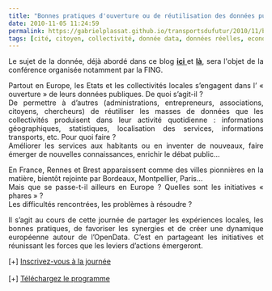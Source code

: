 ```yaml
---
title: "Bonnes pratiques d'ouverture ou de réutilisation des données publiques"
date: 2010-11-05 11:24:59
permalink: https://gabrielplassat.github.io/transportsdufutur/2010/11/bonnes-pratiques-douverture-ou-de-reutilisation-des-donnees-publiques.html
tags: [cité, citoyen, collectivité, donnée data, données réelles, economie circulaire, Efficacité énergétique, Energie, partage de données]
---
```


<p style="text-align: justify">Le sujet de la donnée, déjà abordé dans ce blog <strong><a href="https://gabrielplassat.github.io/transportsdufutur/2010/09/metanote-tdf-7-la-donnee-enjeu-strategique-des-mobilites-multimodales-quelles-perspectives.html" target="_blank">ici </a></strong>et <strong><a href="https://gabrielplassat.github.io/transportsdufutur/2010/11/metanote-tdf-10-nous-etions-nous-sommes-et-nous-serons-des-cyborgs-lassistant-personnel-de-mobilite.html" target="_blank">là</a></strong>, sera l'objet de la conférence organisée notamment par la FING.</p> <p style="text-align: justify">Partout en Europe, les Etats et les collectivités locales s’engagent dans l’ « ouverture » de leurs données publiques. De quoi s’agit-il ? <br />De permettre à d’autres (administrations, entrepreneurs, associations, citoyens, chercheurs) de réutiliser les masses de données que les collectivités produisent dans leur activité quotidienne : informations géographiques, statistiques, localisation des services, informations transports, etc. Pour quoi faire ? <br />Améliorer les services aux habitants ou en inventer de nouveaux, faire émerger de nouvelles connaissances, enrichir le débat public…</p> <p style="text-align: justify">En France, Rennes et Brest apparaissent comme des villes pionnières en la matière, bientôt rejointe par Bordeaux, Montpellier, Paris… <br />Mais que se passe-t-il ailleurs en Europe ? Quelles sont les initiatives « phares » ? <br />Les difficultés rencontrées, les problèmes à résoudre ?</p> <p style="text-align: justify">Il s’agit au cours de cette journée de partager les expériences locales, les bonnes pratiques, de favoriser les synergies et de créer une dynamique européenne autour de l’OpenData. C’est en partageant les initiatives et réunissant les forces que les leviers d’actions émergeront.</p> <p style="text-align: justify">[+] <a href="http://www.epsiplus.net/news/events/opendata_and_re_use">Inscrivez-vous à la journée</a><br /><br />[+] <a href="https://gabrielplassat.github.io/transportsdufutur/wp-content/uploads/sites/6/2010/11/EPSI-Forum-Rennes-Program.pdf">Téléchargez le programme</a></p>
